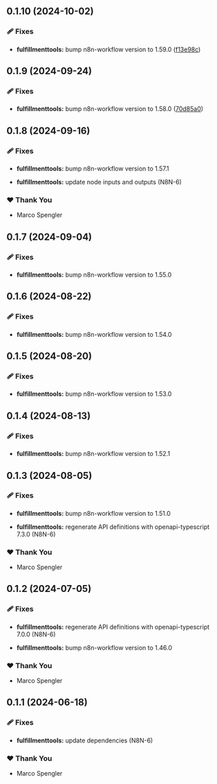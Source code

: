 ## 0.1.10 (2024-10-02)


### 🩹 Fixes

- **fulfillmenttools:** bump n8n-workflow version to 1.59.0 ([f13e98c](https://github.com/skriptfabrik/n8n-nodes/commit/f13e98c))

## 0.1.9 (2024-09-24)


### 🩹 Fixes

- **fulfillmenttools:** bump n8n-workflow version to 1.58.0 ([70d85a0](https://github.com/skriptfabrik/n8n-nodes/commit/70d85a0))

## 0.1.8 (2024-09-16)


### 🩹 Fixes

- **fulfillmenttools:** bump n8n-workflow version to 1.57.1

- **fulfillmenttools:** update node inputs and outputs (N8N-6)


### ❤️  Thank You

- Marco Spengler

## 0.1.7 (2024-09-04)


### 🩹 Fixes

- **fulfillmenttools:** bump n8n-workflow version to 1.55.0

## 0.1.6 (2024-08-22)


### 🩹 Fixes

- **fulfillmenttools:** bump n8n-workflow version to 1.54.0

## 0.1.5 (2024-08-20)


### 🩹 Fixes

- **fulfillmenttools:** bump n8n-workflow version to 1.53.0

## 0.1.4 (2024-08-13)


### 🩹 Fixes

- **fulfillmenttools:** bump n8n-workflow version to 1.52.1

## 0.1.3 (2024-08-05)


### 🩹 Fixes

- **fulfillmenttools:** bump n8n-workflow version to 1.51.0

- **fulfillmenttools:** regenerate API definitions with openapi-typescript 7.3.0 (N8N-6)


### ❤️  Thank You

- Marco Spengler

## 0.1.2 (2024-07-05)


### 🩹 Fixes

- **fulfillmenttools:** regenerate API definitions with openapi-typescript 7.0.0 (N8N-6)

- **fulfillmenttools:** bump n8n-workflow version to 1.46.0


### ❤️  Thank You

- Marco Spengler

## 0.1.1 (2024-06-18)


### 🩹 Fixes

- **fulfillmenttools:** update dependencies (N8N-6)


### ❤️  Thank You

- Marco Spengler